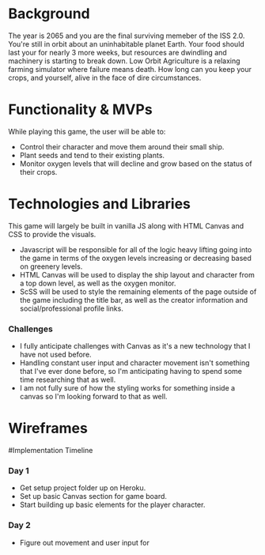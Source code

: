 # Background

The year is 2065 and you are the final surviving memeber of the ISS 2.0. You're still in orbit about an uninhabitable planet Earth. Your food should last your for nearly 3 more weeks, but resources are dwindling and machinery is starting to break down. Low Orbit Agriculture is a relaxing farming simulator where failure means death. How long can you keep your crops, and yourself, alive in the face of dire circumstances. 

# Functionality & MVPs

While playing this game, the user will be able to:

* Control their character and move them around their small ship. 
* Plant seeds and tend to their existing plants. 
* Monitor oxygen levels that will decline and grow based on the status of their crops. 

# Technologies and Libraries

This game will largely be built in vanilla JS along with HTML Canvas and CSS to provide the visuals. 
* Javascript will be responsible for all of the logic heavy lifting going into the game in terms of the oxygen levels increasing or decreasing based on greenery levels. 
* HTML Canvas will be used to display the ship layout and character from a top down level, as well as the oxygen monitor. 
* ScSS will be used to style the remaining elements of the page outside of the game including the title bar, as well as the creator information and social/professional profile links. 

### Challenges

* I fully anticipate challenges with Canvas as it's a new technology that I have not used before. 
* Handling constant user input and character movement isn't something that I've ever done before, so I'm anticipating having to spend some time researching that as well. 
* I am not fully sure of how the styling works for something inside a canvas so I'm looking forward to that as well. 

# Wireframes

#Implementation Timeline

### Day 1

* Get setup project folder up on Heroku. 
* Set up basic Canvas section for game board. 
* Start building up basic elements for the player character. 

### Day 2

* Figure out movement and user input for 

